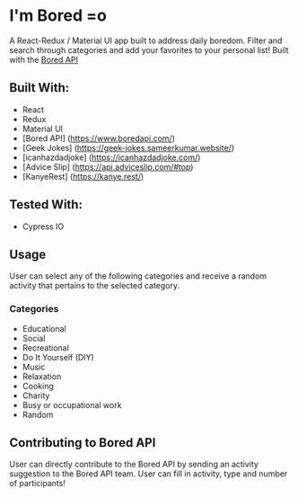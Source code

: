 
# I'm Bored =o

A React-Redux / Material UI app built to address daily boredom. Filter and search through categories and add your favorites to your personal list! Built with the [Bored API](https://www.boredapi.com/)

## Built With:
* React
* Redux
* Material UI
* [Bored API] (https://www.boredapi.com/)
* [Geek Jokes] (https://geek-jokes.sameerkumar.website/)
* [icanhazdadjoke] (https://icanhazdadjoke.com/)
* [Advice Slip] (https://api.adviceslip.com/#top)
* [KanyeRest] (https://kanye.rest/)


## Tested With:
* Cypress IO

## Usage

User can select any of the following categories and receive a random activity that pertains to the selected category.

### Categories

* Educational
* Social
* Recreational
* Do It Yourself (DIY)
* Music
* Relaxation
* Cooking
* Charity
* Busy or occupational work
* Random

## Contributing to Bored API

User can directly contribute to the Bored API by sending an activity suggestion to the Bored API team. User can fill in activity, type and number of participants!
